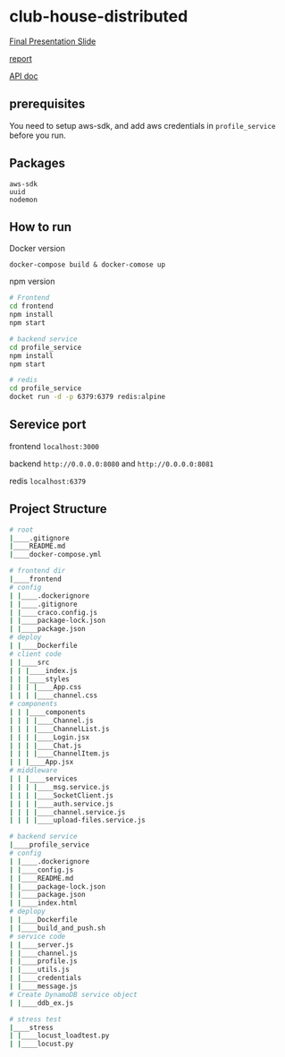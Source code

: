 # club-house-distributed

[Final Presentation Slide](https://docs.google.com/presentation/d/177_vqUotpxW6AgzI05OvaxLFN3eTbKgJitlfcCVlQck/edit#slide=id.gddd72dbfce_0_12)

[report](https://hackmd.io/BHDdq1nuSnuoUh1eDv3gtg?both)

[API doc](https://hackmd.io/uFiF_V7eR-Wf-O8ZQ4sgsA?both)

## prerequisites

You need to setup aws-sdk, and add aws credentials in `profile_service` before you run.

## Packages

```
aws-sdk
uuid
nodemon
```

## How to run

Docker version

```docker
docker-compose build & docker-comose up
```

npm version

```bash
# Frontend
cd frontend
npm install
npm start
```

```bash
# backend service
cd profile_service
npm install
npm start

# redis
cd profile_service
docket run -d -p 6379:6379 redis:alpine
```

## Serevice port

frontend
`localhost:3000`

backend
`http://0.0.0.0:8080` and `http://0.0.0.0:8081`

redis `localhost:6379`

## Project Structure

```bash
# root
|____.gitignore
|____README.md
|____docker-compose.yml

# frontend dir
|____frontend
# config
| |____.dockerignore
| |____.gitignore
| |____craco.config.js
| |____package-lock.json
| |____package.json
# deploy
| |____Dockerfile
# client code
| |____src
| | |____index.js
| | |____styles
| | | |____App.css
| | | |____channel.css
# components
| | |____components
| | | |____Channel.js
| | | |____ChannelList.js
| | | |____Login.jsx
| | | |____Chat.js
| | | |____ChannelItem.js
| | |____App.jsx
# middleware
| | |____services
| | | |____msg.service.js
| | | |____SocketClient.js
| | | |____auth.service.js
| | | |____channel.service.js
| | | |____upload-files.service.js

# backend service
|____profile_service
# config
| |____.dockerignore
| |____config.js
| |____README.md
| |____package-lock.json
| |____package.json
| |____index.html
# deplopy
| |____Dockerfile
| |____build_and_push.sh
# service code
| |____server.js
| |____channel.js
| |____profile.js
| |____utils.js
| |____credentials
| |____message.js
# Create DynamoDB service object
| |____ddb_ex.js

# stress test
|____stress
| |____locust_loadtest.py
| |____locust.py
```
